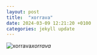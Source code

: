 ```yaml
---
layout: post
title:  "xorrava"
date: 2024-03-09 12:21:20 +0100
categories: jekyll update
---
```





![xorrava]()*xorrava*&nbsp;



[jekyll-docs]: https://jekyllrb.com/docs/home
[jekyll-gh]:   https://github.com/jekyll/jekyll
[jekyll-talk]: https://talk.jekyllrb.com/
